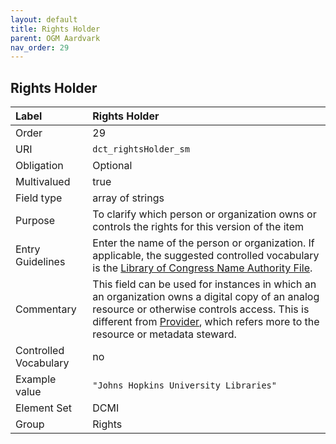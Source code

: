 ```yaml
---
layout: default
title: Rights Holder
parent: OGM Aardvark
nav_order: 29
---
```


## Rights Holder

| Label                 | Rights Holder |
|:----------------------|:--------------|
| Order                 | 29 |
| URI                   | `dct_rightsHolder_sm` |
| Obligation            | Optional |
| Multivalued           | true |
| Field type            | array of strings |
| Purpose               | To clarify which person or organization owns or controls the rights for this version of the item |
| Entry Guidelines      | Enter the name of the person or organization. If applicable, the suggested controlled vocabulary is the [Library of Congress Name Authority File](https://id.loc.gov/authorities/names.html). |
| Commentary            | This field can be used for instances in which an an organization owns a digital copy of an analog resource or otherwise controls access. This is different from [Provider](https://opengeometadata.github.io/docs/aardvarkSchema/provider), which refers more to the resource or metadata steward. |
| Controlled Vocabulary | no |
| Example value         | `"Johns Hopkins University Libraries"` |
| Element Set           | DCMI |
| Group                 | Rights |
